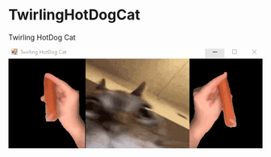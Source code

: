 # TwirlingHotDogCat
Twirling HotDog Cat

![Banner](https://github.com/realTobby/TwirlingHotDogCat/blob/main/hotdogcat.gif)
